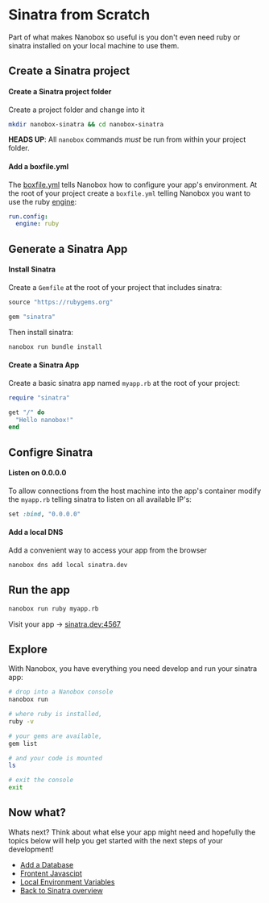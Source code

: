# Sinatra from Scratch
Part of what makes Nanobox so useful is you don't even need ruby or sinatra installed on your local machine to use them.

## Create a Sinatra project

#### Create a Sinatra project folder
Create a project folder and change into it

```bash
mkdir nanobox-sinatra && cd nanobox-sinatra
```

**HEADS UP**: All `nanobox` commands *must* be run from within your project folder.

#### Add a boxfile.yml
The <a href="https://docs.nanobox.io/boxfile/" target="\_blank">boxfile.yml</a> tells Nanobox how to configure your app's environment. At the root of your project create a `boxfile.yml` telling Nanobox you want to use the ruby <a href="https://docs.nanobox.io/engines/" target="\_blank">engine</a>:

```yaml
run.config:
  engine: ruby
```

## Generate a Sinatra App

#### Install Sinatra
Create a `Gemfile` at the root of your project that includes sinatra:

```ruby
source "https://rubygems.org"

gem "sinatra"
```

Then install sinatra:

```bash
nanobox run bundle install
```

#### Create a Sinatra App
Create a basic sinatra app named `myapp.rb` at the root of your project:

```ruby
require "sinatra"

get "/" do
  "Hello nanobox!"
end
```

## Configre Sinatra

#### Listen on 0.0.0.0
To allow connections from the host machine into the app's container modify the `myapp.rb` telling sinatra to listen on all available IP's:

```ruby
set :bind, "0.0.0.0"
```

#### Add a local DNS
Add a convenient way to access your app from the browser

```bash
nanobox dns add local sinatra.dev
```

## Run the app

```bash
nanobox run ruby myapp.rb
```

Visit your app -> [sinatra.dev:4567](http://sinatra.dev:4567)

## Explore
With Nanobox, you have everything you need develop and run your sinatra app:

```bash
# drop into a Nanobox console
nanobox run

# where ruby is installed,
ruby -v

# your gems are available,
gem list

# and your code is mounted
ls

# exit the console
exit
```

## Now what?
Whats next? Think about what else your app might need and hopefully the topics below will help you get started with the next steps of your development!

* [Add a Database](/ruby/sinatra/add-a-database)
* [Frontent Javascipt](/ruby/sinatra/frontend-javascript)
* [Local Environment Variables](/ruby/sinatra/local-evars)
* [Back to Sinatra overview](/ruby/sinatra)
